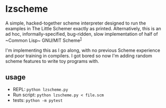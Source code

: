 # lzscheme

A simple, hacked-together scheme interpreter designed to run the examples in The Little Schemer exactly as printed. Alternatively, this is an ad hoc, informally-specified, bug-ridden, slow implementation of half of ~Common Lisp~ GNU/MIT Scheme<sup>[1][rule]</sup>

I'm implementing this as I go along, with no previous Scheme experience and poor training in compilers. I got bored so now I'm adding random scheme features to write toy programs with.

## usage

* REPL: `python lzscheme.py`
* Run script: `python lzscheme.py < file.scm`
* tests: `python -m pytest`

[rule]: https://en.m.wikipedia.org/wiki/Greenspun%27s_tenth_rule
